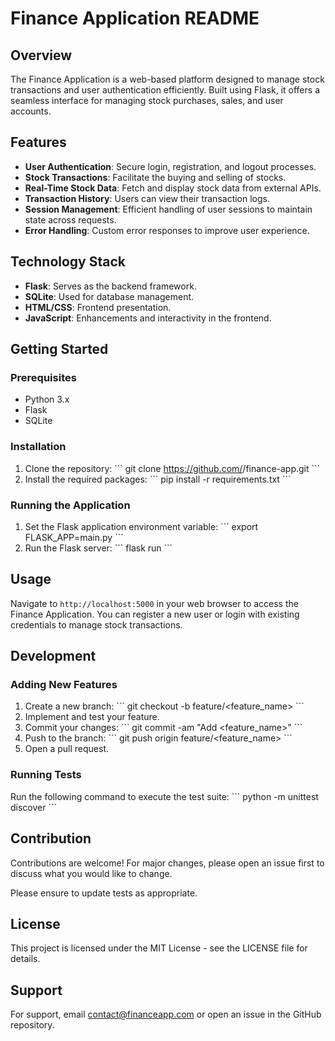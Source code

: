 # Finance Application README

## Overview

The Finance Application is a web-based platform designed to manage stock transactions and user authentication efficiently. Built using Flask, it offers a seamless interface for managing stock purchases, sales, and user accounts.

## Features

- **User Authentication**: Secure login, registration, and logout processes.
- **Stock Transactions**: Facilitate the buying and selling of stocks.
- **Real-Time Stock Data**: Fetch and display stock data from external APIs.
- **Transaction History**: Users can view their transaction logs.
- **Session Management**: Efficient handling of user sessions to maintain state across requests.
- **Error Handling**: Custom error responses to improve user experience.

## Technology Stack

- **Flask**: Serves as the backend framework.
- **SQLite**: Used for database management.
- **HTML/CSS**: Frontend presentation.
- **JavaScript**: Enhancements and interactivity in the frontend.

## Getting Started

### Prerequisites

- Python 3.x
- Flask
- SQLite

### Installation

1. Clone the repository:
   \```
   git clone https://github.com/<your-repository>/finance-app.git
   \```
2. Install the required packages:
   \```
   pip install -r requirements.txt
   \```

### Running the Application

1. Set the Flask application environment variable:
   \```
   export FLASK_APP=main.py
   \```
2. Run the Flask server:
   \```
   flask run
   \```

## Usage

Navigate to `http://localhost:5000` in your web browser to access the Finance Application. You can register a new user or login with existing credentials to manage stock transactions.

## Development

### Adding New Features

1. Create a new branch:
   \```
   git checkout -b feature/<feature_name>
   \```
2. Implement and test your feature.
3. Commit your changes:
   \```
   git commit -am "Add <feature_name>"
   \```
4. Push to the branch:
   \```
   git push origin feature/<feature_name>
   \```
5. Open a pull request.

### Running Tests

Run the following command to execute the test suite:
\```
python -m unittest discover
\```

## Contribution

Contributions are welcome! For major changes, please open an issue first to discuss what you would like to change.

Please ensure to update tests as appropriate.

## License

This project is licensed under the MIT License - see the LICENSE file for details.

## Support

For support, email contact@financeapp.com or open an issue in the GitHub repository.